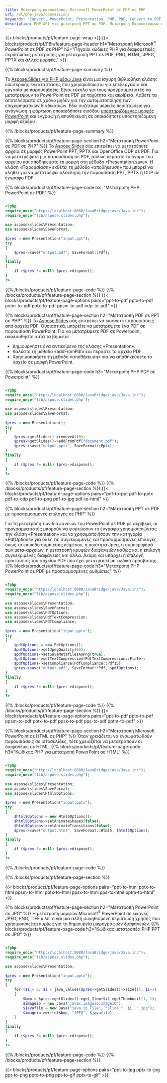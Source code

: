 ```yaml
---
title: Μετατροπή παρουσίασης Microsoft PowerPoint σε PDF σε PHP
url: /el/php-java/conversion/
keywords: "Convert, PowerPoint, Presentation, PHP, PDF, Convert to PDF, PPT to PDF"
description: PHP API για μετατροπή PPT σε PDF. Μετατροπή Παρουσιάσεων σε JPG, PNG και άλλες μορφές σε PHP.
---
```


{{< blocks/products/pf/feature-page-wrap >}}
{{< blocks/products/pf/i18n/feature-page-header h1="Μετατροπή Microsoft<sup>®</sup> PowerPoint σε PDF σε PHP" h2="Πηγαίοι κώδικες PHP για διαφορετικές περιπτώσεις μετατροπής για μετατροπή PPT σε PDF, PNG, HTML, JPEG, PPTX και άλλες μορφές." >}}

{{% blocks/products/pf/feature-page-summary %}}

Το [Aspose.Slides για PHP μέσω Java](https://products.aspose.com/slides/el/php-java/) είναι μια ισχυρή βιβλιοθήκη κλάσης εσωτερικής εγκατάστασης που χρησιμοποιείται για επεξεργασία και εργασία με παρουσιάσεις. Είναι εύκολο για τους προγραμματιστές να μετατρέψουν το PowerPoint σε PDF με ταχύτητα και ακρίβεια. Λάβετε τα αποτελέσματα σε χρόνο μηδέν για την αυτοματοποίηση των επιχειρηματικών διαδικασιών. Εδώ συζητάμε μερικές περιπτώσεις για ανάγνωση ή φόρτωση οποιασδήποτε εισόδου [υποστηριζόμενες μορφές PowerPoint](https://docs.aspose.com/slides/php-java/supported-file-formats/) και εγγραφή ή αποθήκευση σε οποιαδήποτε υποστηριζόμενη μορφή εξόδου . 

{{% /blocks/products/pf/feature-page-summary  %}}

{{% blocks/products/pf/feature-page-section  h2="Μετατροπή PowerPoint σε PDF σε PHP" %}}
Το [Aspose.Slides](https://products.aspose.com/slides/el/php-java/) σάς επιτρέπει να μετατρέπετε αρχεία σε μορφές PowerPoint PPT, PPTX και OpenOffice ODP σε PDF. Για να μετατρέψετε μια παρουσίαση σε PDF, απλώς περάστε το όνομα του αρχείου και αποθηκεύστε τη μορφή στη μέθοδο «Presentation.save». Η κλάση «Παρουσίαση» εκθέτει τη μέθοδο «αποθήκευση» που μπορεί να κληθεί για να μετατρέψει ολόκληρη την παρουσίαση PPT, PPTX ή ODP σε έγγραφο PDF.

{{% blocks/products/pf/feature-page-code h3="Μετατροπή PHP PowerPoint σε PDF" %}}

```php

<?php
require_once("http://localhost:8080/JavaBridge/java/Java.inc");
require_once("lib/aspose.slides.php");
 
use aspose\slides\Presentation;
use aspose\slides\SaveFormat;
 
$pres = new Presentation("input.ppt");
try
{
    $pres->save("output.pdf", SaveFormat::Pdf); 
}
finally
{
    if ($pres != null) $pres->dispose();
}
?>
```
{{% /blocks/products/pf/feature-page-code  %}}
{{% /blocks/products/pf/feature-page-section %}}
{{< blocks/products/pf/feature-page-options pairs="ppt-to-pdf pptx-to-pdf potm-to-pdf potx-to-pdf ppsm-to-pdf odp-to-pdf" >}}

{{% blocks/products/pf/feature-page-section  h2="Μετατροπή PDF σε PPT σε PHP" %}}
Το [Aspose.Slides](https://products.aspose.com/slides/el/php-java/) σάς επιτρέπει να εισάγετε παρουσιάσεις από αρχεία PDF. Ουσιαστικά, μπορείτε να μετατρέψετε ένα PDF σε παρουσίαση PowerPoint. Για να μετατρέψετε PDF σε Powerpoint, ακολουθήστε αυτά τα βήματα:
- Δημιουργήστε ένα αντικείμενο της κλάσης «Presentation».
- Καλέστε τη μέθοδο «addFromPdf» και περάστε το αρχείο PDF.
- Χρησιμοποιήστε τη μέθοδο «αποθήκευση» για να αποθηκεύσετε το αρχείο σε μορφή PowerPoint.

{{% blocks/products/pf/feature-page-code h3="Μετατροπή PHP PDF σε Powerpoint" %}}

```php

<?php
require_once("http://localhost:8080/JavaBridge/java/Java.inc");
require_once("lib/aspose.slides.php");
 
use aspose\slides\Presentation;
use aspose\slides\SaveFormat;
 
$pres = new Presentation();
try
{
    $pres->getSlides()->removeAt(0);
    $pres->getSlides()->addFromPdf("document.pdf");
    $pres->save("output.pptx", SaveFormat::Pptx); 
}
finally
{
    if ($pres != null) $pres->dispose();
}
?>
```
{{% /blocks/products/pf/feature-page-code  %}}
{{% /blocks/products/pf/feature-page-section %}}
{{< blocks/products/pf/feature-page-options pairs="pdf-to-ppt pdf-to-pptx pdf-to-odp pdf-to-png pdf-to-jpg pdf-to-html" >}}


{{% blocks/products/pf/feature-page-section  h2="Μετατροπή PPT σε PDF με προσαρμοσμένες επιλογές σε PHP" %}}

Για τη μετατροπή των διαφανειών του PowerPoint σε PDF με ακρίβεια, οι προγραμματιστές μπορούν να φορτώσουν το έγγραφο χρησιμοποιώντας την κλάση «Presentation» και να χρησιμοποιήσουν την κατηγορία «PdfOptions» για όλες τις συγκεκριμένες και προσαρμοσμένες επιλογές όπως το επίπεδο συμπίεσης κειμένου, η ποιότητα Jpeg, η συμπεριφορά των μετα-αρχείων, η μετατροπή κρυφών διαφανειών καθώς και η επιλογή συγκεκριμένες διαφάνειες και άλλα. Ακόμη και υπάρχει η επιλογή προστασίας του αρχείου PDF που έχει μετατραπεί με κωδικό πρόσβασης.
{{% blocks/products/pf/feature-page-code h3="Μετατροπή PHP PowerPoint σε PDF με προσαρμοσμένες ρυθμίσεις" %}}

```php

<?php
require_once("http://localhost:8080/JavaBridge/java/Java.inc");
require_once("lib/aspose.slides.php");
 
use aspose\slides\Presentation;
use aspose\slides\SaveFormat;
use aspose\slides\PdfOptions;
use aspose\slides\PdfTextCompression;
use aspose\slides\PdfCompliance;
 
$pres = new Presentation("input.pptx");
try
{
    $pdfOptions = new PdfOptions();
    $pdfOptions->setJpegQuality(90);
    $pdfOptions->setSaveMetafilesAsPng(true);
    $pdfOptions->setTextCompression(PdfTextCompression::Flate);
    $pdfOptions->setCompliance(PdfCompliance::Pdf15);
    $pres->save("output.pdf", SaveFormat::Pdf, $pdfOptions);
}
finally
{
    if ($pres != null) $pres->dispose();
}
?>
```
{{% /blocks/products/pf/feature-page-code  %}}
{{% /blocks/products/pf/feature-page-section %}}
{{< blocks/products/pf/feature-page-options pairs="ppt-to-pdf pptx-to-pdf ppsm-to-pdf potx-to-pdf ppsx-to-pdf pps-to-pdf pptm-to-pdf" >}}


{{% blocks/products/pf/feature-page-section  h2="Μετατροπή Microsoft PowerPoint σε HTML σε PHP" %}}
Όταν χρειάζεται να ενσωματωθούν παρουσιάσεις σε ιστοσελίδες, τότε χρειάζεται να μετατραπούν οι διαφάνειες σε HTML. 
{{% blocks/products/pf/feature-page-code h3="Κώδικας PHP για μετατροπή PowerPoint σε HTML" %}}

```php

<?php
require_once("http://localhost:8080/JavaBridge/java/Java.inc");
require_once("lib/aspose.slides.php");
 
use aspose\slides\Presentation;
use aspose\slides\SaveFormat;
use aspose\slides\Html5Options;
 
$pres = new Presentation("input.pptx");
try
{
    $html5Options = new Html5Options();
    $html5Options->setAnimateShapes(false);
    $html5Options->setAnimateTransitions(false);
    $pres->save("output.html", SaveFormat::Html5, $html5Options);
}
finally
{
    if ($pres != null) $pres->dispose();
}
?>
```
{{% /blocks/products/pf/feature-page-code %}}

{{% /blocks/products/pf/feature-page-section %}}

{{< blocks/products/pf/feature-page-options pairs="ppt-to-html pptx-to-html ppsm-to-html potx-to-html ppsx-to-html pps-to-html pptm-to-html" >}}

{{% blocks/products/pf/feature-page-section  h2="Μετατροπή PowerPoint σε JPG" %}}
Η μετατροπή μορφών Microsoft<sup>®</sup> PowerPoint σε εικόνες JPEG, PNG, TIFF κ.λπ. είναι μια άλλη συνηθισμένη περίπτωση χρήσης που χρησιμοποιείται κυρίως για τη δημιουργία μικρογραφιών διαφανειών. 
{{% blocks/products/pf/feature-page-code h3="Κώδικας μετατροπέα PHP PPT σε JPG" %}}
```php

<?php
require_once("http://localhost:8080/JavaBridge/java/Java.inc");
require_once("lib/aspose.slides.php");
 
use aspose\slides\Presentation;
 
$pres = new Presentation("input.pptx");
try
{
    for ($i = 0; $i < java_values($pres->getSlides()->size()); $i++)
    {
        $bmp = $pres->getSlides()->get_Item($i)->getThumbnail(1, 1);
        $imageio = new Java("javax.imageio.ImageIO");
        $javafile = new Java("java.io.File", "slide_". $i .".jpg");
        $imageio->write($bmp, "JPEG", $javafile);
    }
}
finally
{
    if ($pres != null) $pres->dispose();
}
?>  
```
{{% /blocks/products/pf/feature-page-code %}}
{{% /blocks/products/pf/feature-page-section %}}

{{< blocks/products/pf/feature-page-options pairs="ppt-to-jpg pptx-to-jpg ppt-to-png pptx-to-png ppt-to-gif pptx-to-gif" >}}
